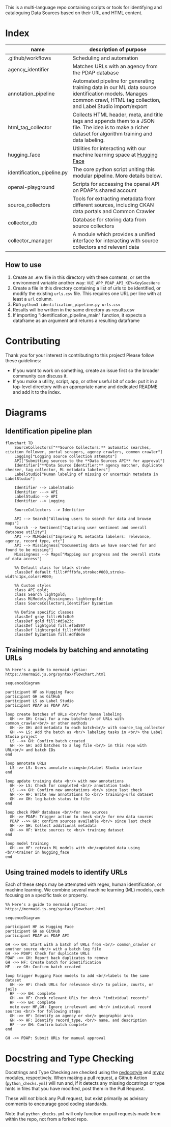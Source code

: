 This is a multi-language repo containing scripts or tools for identifying and cataloguing Data Sources based on their URL and HTML content.

# Index

name | description of purpose
--- | ---
.github/workflows | Scheduling and automation
agency_identifier | Matches URLs with an agency from the PDAP database
annotation_pipeline | Automated pipeline for generating training data in our ML data source identification models. Manages common crawl, HTML tag collection, and Label Studio import/export
html_tag_collector | Collects HTML header, meta, and title tags and appends them to a JSON file. The idea is to make a richer dataset for algorithm training and data labeling.
hugging_face | Utilities for interacting with our machine learning space at [Hugging Face](https://huggingface.co/PDAP)
identification_pipeline.py | The core python script uniting this modular pipeline. More details below.
openai-playground | Scripts for accessing the openai API on PDAP's shared account
source_collectors| Tools for extracting metadata from different sources, including CKAN data portals and Common Crawler
collector_db | Database for storing data from source collectors
collector_manager | A module which provides a unified interface for interacting with source collectors and relevant data

## How to use

1. Create an .env file in this directory with these contents, or set the environment variable another way: `VUE_APP_PDAP_API_KEY=KeyGoesHere`
2. Create a file in this directory containing a list of urls to be identified, or modify the existing `urls.csv` file. This requires one URL per line with at least a `url` column.
3. Run `python3 identification_pipeline.py urls.csv`
4. Results will be written in the same directory as results.csv
5. If importing "identification_pipeline_main" function, it expects a dataframe as an argument and returns a resulting dataframe

# Contributing

Thank you for your interest in contributing to this project! Please follow these guidelines:

- If you want to work on something, create an issue first so the broader community can discuss it.
- If you make a utility, script, app, or other useful bit of code: put it in a top-level directory with an appropriate name and dedicated README and add it to the index.


# Diagrams

## Identification pipeline plan

```mermaid
flowchart TD
    SourceCollectors["**Source Collectors:** automatic searches, citation follower, portal scrapers, agency crawlers, common crawler"]
    Logging["Logging source collection attempts"]
    API["Submitting sources to the **Data Sources API** for approval"]
    Identifier["**Data Source Identifier:** agency matcher, duplicate checker, tag collector, ML metadata labelers"]
    LabelStudio["Human labeling of missing or uncertain metadata in LabelStudio"]

    Identifier --> LabelStudio
    Identifier ---> API
    LabelStudio --> API
    Identifier --> Logging

    SourceCollectors --> Identifier

    API --> Search["Allowing users to search for data and browse maps"]
    Search --> Sentiment["Capturing user sentiment and overall database utility"]
    API --> MLModels["Improving ML metadata labelers: relevance, agency, record type, etc"]
    API --> Missingness["Documenting data we have searched for and found to be missing"]
    Missingness --> Maps["Mapping our progress and the overall state of data access"]

    %% Default class for black stroke
    classDef default fill:#fffbfa,stroke:#000,stroke-width:1px,color:#000;

    %% Custom styles
    class API gold;
    class Search lightgold;
    class MLModels,Missingness lightergold;
    class SourceCollectors,Identifier byzantium

    %% Define specific classes
    classDef gray fill:#bfc0c0
    classDef gold fill:#d5a23c
    classDef lightgold fill:#fbd597
    classDef lightergold fill:#fdf0dd
    classDef byzantium fill:#dfd6de
```

## Training models by batching and annotating URLs

```mermaid
%% Here's a guide to mermaid syntax: https://mermaid.js.org/syntax/flowchart.html

sequenceDiagram

participant HF as Hugging Face
participant GH as GitHub
participant LS as Label Studio
participant PDAP as PDAP API

loop create batches of URLs <br/>for human labeling
  GH ->> GH: Crawl for a new batch<br/> of URLs with common_crawler<br/> or other methods
  GH ->> GH: Add metadata to each batch<br/> with source_tag_collector
  GH ->> LS: Add the batch as <br/> labeling tasks in <br/> the Label Studio project
  LS -->> GH: Confirm batch created
  GH ->> GH: add batches to a log file <br/> in this repo with URL<br/> and batch IDs
end

loop annotate URLs
  LS ->> LS: Users annotate using<br/>Label Studio interface
end

loop update training data <br/> with new annotations
  GH ->> LS: Check for completed <br/> annotation tasks
  LS -->> GH: Confirm new annotations <br/> since last check
  GH ->> HF: Write new annotations to <br/> training-urls dataset
  GH ->> GH: log batch status to file
end

loop check PDAP database <br/>for new sources
  GH ->> PDAP: Trigger action to check <br/> for new data sources
  PDAP -->> GH: confirm sources available <br/> since last check
  GH ->> GH: Collect additional metadata
  GH ->> HF: Write sources to <br/> training dataset
end

loop model training
  GH ->> HF: retrain ML models with <br/>updated data using <br/>trainer in hugging_face
end

```

## Using trained models to identify URLs

Each of these steps may be attempted with regex, human identification, or machine learning. We combine several machine learning (ML) models, each focusing on a specific task or property.

```mermaid
%% Here's a guide to mermaid syntax: https://mermaid.js.org/syntax/flowchart.html

sequenceDiagram

participant HF as Hugging Face
participant GH as GitHub
participant PDAP as PDAP API

GH ->> GH: Start with a batch of URLs from <br/> common_crawler or another source <br/> with a batch log file
GH ->> PDAP: Check for duplicate URLs
PDAP ->> GH: Report back duplicates to remove
GH ->> HF: Create batch for identification
HF -->> GH: Confirm batch created

loop trigger Hugging Face models to add <br/>labels to the same dataset
  GH ->> HF: Check URLs for relevance <br/> to police, courts, or jails
  HF -->> GH: complete
  GH ->> HF: Check relevant URLs for <br/> "individual records"
  HF -->> GH: complete
  note over HF,GH: Ignore irrelevant and <br/> individual record sources <br/> for following steps
  GH ->> HF: Identify an agency or <br/> geographic area
  GH ->> HF: Identify record_type, <br/> name, and description
  HF -->> GH: Confirm batch complete
end

GH ->> PDAP: Submit URLs for manual approval
```

# Docstring and Type Checking

Docstrings and Type Checking are checked using the [pydocstyle](https://www.pydocstyle.org/en/stable/) and [mypy](https://mypy-lang.org/)
modules, respectively. When making a pull request, a Github Action (`python_checks.yml`) will run and, 
if it detects any missing docstrings or type hints in files that you have modified, post them in the Pull Request.

These will *not* block any Pull request, but exist primarily as advisory comments to encourage good coding standards.

Note that `python_checks.yml` will only function on pull requests made from within the repo, not from a forked repo.

